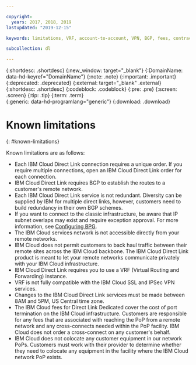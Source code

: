 ```yaml
---

copyright:
  years: 2017, 2018, 2019
lastupdated: "2019-12-15"

keywords: limitations, VRF, account-to-account, VPN, BGP, fees, contract, Exchange, Connect, Dedicated, Hosting

subcollection: dl

---
```


{:shortdesc: .shortdesc}
{:new_window: target="_blank"}
{:DomainName: data-hd-keyref="DomainName"}
{:note: .note}
{:important: .important}
{:deprecated: .deprecated}
{:external: target="_blank" .external}
{:shortdesc: .shortdesc}
{:codeblock: .codeblock}
{:pre: .pre}
{:screen: .screen}
{:tip: .tip}
{:term: .term}  
{:generic: data-hd-programlang="generic"}
{:download: .download}  

# Known limitations
{: #known-limitations}

Known limitations are as follows:

 * Each IBM Cloud Direct Link connection requires a unique order. If you require multiple connections, open an IBM Cloud Direct Link order for each connection.
 * IBM Cloud Direct Link requires BGP to establish the routes to a customer's remote network.
 * Each IBM Cloud Direct Link service is not redundant. Diversity can be supplied by IBM for multiple direct links, however, customers need to build redundancy in their own BGP schemes.
 * If you want to connect to the classic infrastructure, be aware that IP subnet overlaps may exist and require exception approval. For more information, see [Configuring BPG](/docs/direct-link?topic=direct-link-configure-ibm-cloud-direct-link#configuring-bgp).
 * The IBM Cloud services network is not accessible directly from your remote networks.
 * IBM Cloud does not permit customers to back haul traffic between their remote sites across the IBM Cloud backbone. The IBM Cloud Direct Link product is meant to let your remote networks communicate privately with your IBM Cloud infrastructure.
 * IBM Cloud Direct Link requires you to use a VRF (Virtual Routing and Forwarding) instance.
 * VRF is not fully compatible with the IBM Cloud SSL and IPSec VPN services.
 * Changes to the IBM Cloud Direct Link services must be made between 8AM and 5PM, US Central time zone.
 * The IBM Cloud fees for Direct Link Dedicated cover the cost of port termination on the IBM Cloud infrastructure. Customers are responsible for any fees that are associated with reaching the PoP from a remote network and any cross-connects needed within the PoP facility. IBM Cloud does not order a cross-connect on any customer's behalf.
 * IBM Cloud does not colocate any customer equipment in our network PoPs. Customers must work with their provider to determine whether they need to colocate any equipment in the facility where the IBM Cloud network PoP exists.
